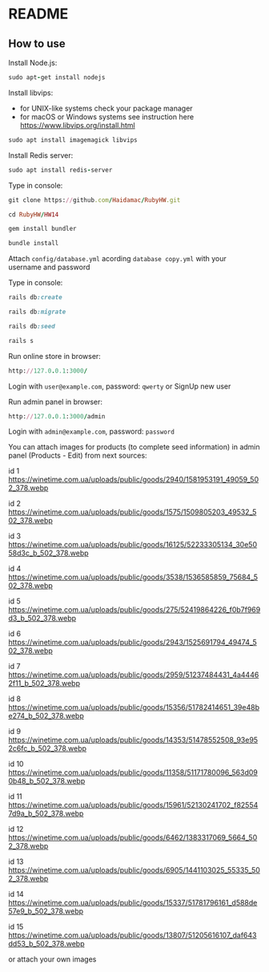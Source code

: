 # README

## How to use

Install Node.js:
```ruby
sudo apt-get install nodejs
````

Install libvips:
- for UNIX-like systems check your package manager
- for macOS or Windows systems see instruction here https://www.libvips.org/install.html

```ruby
sudo apt install imagemagick libvips
```

Install Redis server:
```ruby
sudo apt install redis-server
```

Type in console:

```ruby
git clone https://github.com/Haidamac/RubyHW.git
```

```ruby
cd RubyHW/HW14
````

```ruby
gem install bundler
```
```ruby
bundle install
```

Attach ```config/database.yml``` acording `database copy.yml` with your username and password

Type in console:

```ruby
rails db:create
```

```ruby
rails db:migrate
```

```ruby
rails db:seed
```
```ruby
rails s
```

Run online store in browser:
```ruby
http://127.0.0.1:3000/
```
Login with ```user@example.com```, password: ```qwerty```
or SignUp new user

Run admin panel in browser:
```ruby
http://127.0.0.1:3000/admin
```
Login with ```admin@example.com```, password: ```password```

You can attach images for products (to complete seed information) in admin panel (Products - Edit) from next sources:

id 1 https://winetime.com.ua/uploads/public/goods/2940/1581953191_49059_502_378.webp

id 2 https://winetime.com.ua/uploads/public/goods/1575/1509805203_49532_502_378.webp

id 3 https://winetime.com.ua/uploads/public/goods/16125/52233305134_30e5058d3c_b_502_378.webp

id 4 https://winetime.com.ua/uploads/public/goods/3538/1536585859_75684_502_378.webp

id 5 https://winetime.com.ua/uploads/public/goods/275/52419864226_f0b7f969d3_b_502_378.webp

id 6 https://winetime.com.ua/uploads/public/goods/2943/1525691794_49474_502_378.webp

id 7 https://winetime.com.ua/uploads/public/goods/2959/51237484431_4a44462f11_b_502_378.webp

id 8 https://winetime.com.ua/uploads/public/goods/15356/51782414651_39e48be274_b_502_378.webp

id 9 https://winetime.com.ua/uploads/public/goods/14353/51478552508_93e952c6fc_b_502_378.webp

id 10 https://winetime.com.ua/uploads/public/goods/11358/51171780096_563d090b48_b_502_378.webp

id 11 https://winetime.com.ua/uploads/public/goods/15961/52130241702_f825547d9a_b_502_378.webp

id 12 https://winetime.com.ua/uploads/public/goods/6462/1383317069_5664_502_378.webp

id 13 https://winetime.com.ua/uploads/public/goods/6905/1441103025_55335_502_378.webp

id 14 https://winetime.com.ua/uploads/public/goods/15337/51781796161_d588de57e9_b_502_378.webp

id 15 https://winetime.com.ua/uploads/public/goods/13807/51205616107_daf643dd53_b_502_378.webp

or attach your own images
